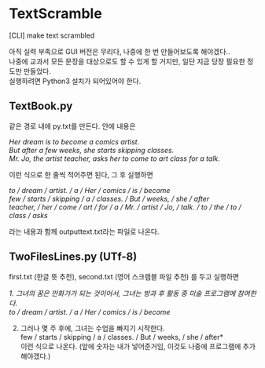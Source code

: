 # TextScramble
 [CLI] make text scrambled

아직 실력 부족으로 GUI 버전은 무리다, 나중에 한 번 만들어보도록 해야겠다..  
나중에 교과서 모든 문장을 대상으로도 할 수 있게 할 거지만, 일단 지금 당장 필요한 정도만 만들었다.  
실행하려면 Python3 설치가 되어있어야 한다.  

## TextBook.py
같은 경로 내에 py.txt를 만든다. 안에 내용은

*Her dream is to become a comics artist.  
But after a few weeks, she starts skipping classes.  
Mr. Jo, the artist teacher, asks her to come to art class for a talk.*  

이런 식으로 한 줄씩 적어주면 된다, 그 후 실행하면

*to / dream / artist. / a / Her / comics / is / become  
few / starts / skipping / a / classes. / But / weeks, / she / after  
teacher, / her / come / art / for / a / Mr. / artist / Jo, / talk. / to / the / to / class / asks*  

라는 내용과 함께 outputtext.txt라는 파일로 나온다.

## TwoFilesLines.py (UTf-8)
first.txt (한글 뜻 추천), second.txt (영어 스크램블 파일 추천) 를 두고 실행하면

*1. 그녀의 꿈은 만화가가 되는 것이어서, 그녀는 방과 후 활동 중 미술 프로그램에 참여한다.  
to / dream / artist. / a / Her / comics / is / become*  

2. 그러나 몇 주 후에, 그녀는 수업을 빠지기 시작한다.  
few / starts / skipping / a / classes. / But / weeks, / she / after*  
이런 식으로 나온다. (앞에 숫자는 내가 넣어준거임, 이것도 나중에 프로그램에 추가해야겠다.)  
